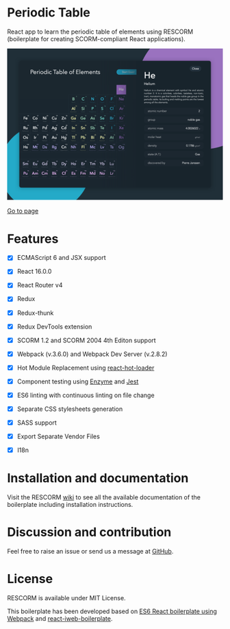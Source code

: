 # Periodic Table

React app to learn the periodic table of elements using RESCORM (boilerplate for creating SCORM-compliant React applications).

![](https://raw.githubusercontent.com/antonio-lazaro/periodic-table/master/app/assets/images/periodic-table.png)

[Go to page](https://antonio-lazaro.github.io/periodic-table/)

# Features

- [x] ECMAScript 6 and JSX support
- [x] React 16.0.0
- [x] React Router v4
- [x] Redux
- [x] Redux-thunk
- [x] Redux DevTools extension
- [x] SCORM 1.2 and SCORM 2004 4th Editon support
- [x] Webpack (v.3.6.0) and Webpack Dev Server (v.2.8.2)
- [x] Hot Module Replacement using [react-hot-loader](https://github.com/gaearon/react-hot-loader)
- [x] Component testing using [Enzyme](https://github.com/airbnb/enzyme) and [Jest](https://facebook.github.io/jest)
- [x] ES6 linting with continuous linting on file change
- [x] Separate CSS stylesheets generation
- [x] SASS support
- [x] Export Separate Vendor Files
- [x] I18n  
  
  
# Installation and documentation

Visit the RESCORM [wiki](https://github.com/agordillo/RESCORM/wiki) to see all the available documentation of the boilerplate including installation instructions. 
 
 
# Discussion and contribution
  
Feel free to raise an issue or send us a message at [GitHub](https://github.com/agordillo/RESCORM/issues).  


# License

RESCORM is available under MIT License.

This boilerplate has been developed based on [ES6 React boilerplate using Webpack](https://github.com/KleoPetroff/react-webpack-boilerplate) and [react-iweb-boilerplate](https://github.com/sonsoleslp/react-iweb-boilerplate).

